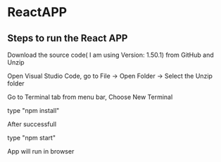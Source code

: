 # ReactAPP

Steps to run the React APP
---------------------------
Download the source code( I am using Version: 1.50.1) from GitHub and Unzip

Open Visual Studio Code, go to File -> Open Folder -> Select the Unzip folder

Go to Terminal tab from menu bar, Choose New Terminal

type "npm install"

After successfull

type "npm start"

App will run in browser
